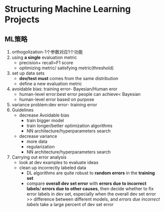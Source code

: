 # Structuring Machine Learning Projects
## ML策略
1. orthogolization-1个参数对应1个功能
2. using **a single** evaluation metric
   * precision+ recall=F1 score
   * optimizing metric/ satisfying metric(threshold)
3. set up data sets
   * **dev/test must** comes from the same distribution
   * define a new evaluation metric
4. avoidable bias: training error- Bayesian/Human eror
   * human-level error:best error people can achieve< Bayesian
   * human-level error based on purpose
5. variance problem:dev error- training error
6. Guidelines
   * decrease Avoidable bias
      * train bigger model
      * train longer/better optimization algorithms
      * NN architecture/hyperparameters search
   * decrease variance
      * more data
      * regularization
      * NN architecture/hyperparameters search
7. Carrying out error analysis
   * look at dev examples to evaluate ideas 
   * clean up incorrectly labeled data
      * DL algorithms are quite robust to **random errors** in the **training set**
      * compare **overall dev set error** with **errors due to incorrect labels**/ **errors due to other causes**, then decide whether to fix error labels in dev set, especially when the overall dev set error >> difference between different models, and *errors due incorrect labels* take a large percent of dev set error 
    